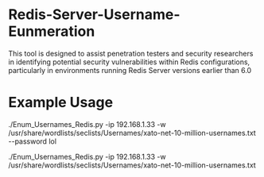 # Redis-Server-Username-Eunmeration
This tool is designed to assist penetration testers and security researchers in identifying potential security vulnerabilities within Redis configurations, particularly in environments running Redis Server versions earlier than 6.0

# Example Usage
./Enum_Usernames_Redis.py -ip 192.168.1.33 -w /usr/share/wordlists/seclists/Usernames/xato-net-10-million-usernames.txt --password lol

./Enum_Usernames_Redis.py -ip 192.168.1.33 -w /usr/share/wordlists/seclists/Usernames/xato-net-10-million-usernames.txt 
